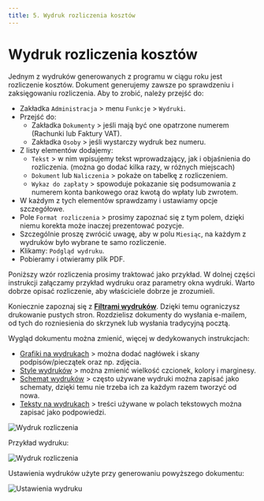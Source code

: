 ```yaml
---
title: 5. Wydruk rozliczenia kosztów
---
```


# Wydruk rozliczenia kosztów

Jednym z wydruków generowanych z programu w ciągu roku jest rozliczenie kosztów. Dokument generujemy zawsze po sprawdzeniu i zaksięgowaniu rozliczenia. Aby to zrobić, należy przejść do:

- Zakładka `Administracja` > menu `Funkcje` > `Wydruki`.
- Przejść do:
    - Zakładka `Dokumenty` > jeśli mają być one opatrzone numerem (Rachunki lub Faktury VAT).
    - Zakładka `Osoby` > jeśli wystarczy wydruk bez numeru.
- Z listy elementów dodajemy:
  - `Tekst` > w nim wpisujemy tekst wprowadzający, jak i objaśnienia do rozliczenia. (można go dodać kilka razy, w różnych miejscach)
  - `Dokument` lub `Naliczenia` > pokaże on tabelkę z rozliczeniem.
  - `Wykaz do zapłaty` > spowoduje pokazanie się podsumowania z numerem konta bankowego oraz kwotą do wpłaty lub zwrotem.
- W każdym z tych elementów sprawdzamy i ustawiamy opcje szczegółowe.
- Pole `Format rozliczenia` > prosimy zapoznać się z tym polem, dzięki niemu korekta może inaczej prezentować pozycje.
- Szczególnie proszę zwrócić uwagę, aby w polu `Miesiąc`, na każdym z wydruków było wybrane te samo rozliczenie.
- Klikamy: `Podgląd wydruku`.
- Pobieramy i otwieramy plik PDF.

Poniższy wzór rozliczenia prosimy traktować jako przykład. W dolnej części instrukcji załączamy przykład wydruku oraz parametry okna wydruki. Warto dobrze opisać rozliczenie, aby właściciele dobrze je zrozumieli.

Koniecznie zapoznaj się z **[Filtrami wydruków](https://doc.weles3.pl/ogolne/wydruki/Filtry-wydrukow.html)**. Dzięki temu ograniczysz drukowanie pustych stron. Rozdzielisz dokumenty do wysłania e-mailem, od tych do rozniesienia do skrzynek lub wysłania tradycyjną pocztą.

Wygląd dokumentu można zmienić, więcej w dedykowanych instrukcjach:

- [Grafiki na wydrukach](https://doc.weles3.pl/ogolne/wydruki/Grafiki-na-wydrukach.html) > można dodać nagłówek i skany podpisów/pieczątek oraz np. zdjęcia.
- [Style wydruków](https://doc.weles3.pl/ogolne/wydruki/Style-wydrukow.html) > można zmienić wielkość czcionek, kolory i marginesy.
- [Schemat wydruków](https://doc.weles3.pl/ogolne/wydruki/Schemat-wydruku.html) > często używane wydruki można zapisać jako schematy, dzięki temu nie trzeba ich za każdym razem tworzyć od nowa.
- [Teksty na wydrukach](https://doc.weles3.pl/ogolne/wydruki/Tresci-na-wydruku.html) > treści używane w polach tekstowych można zapisać jako podpowiedzi.

![Wydruk rozliczenia](wydrukrk.gif)

Przykład wydruku:

![Wydruk rozliczenia](wydrukrkzdj.png)

Ustawienia wydruków użyte przy generowaniu powyższego dokumentu:

![Ustawienia wydruku](ustawieniawydrukurk.png)